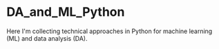 # DA_and_ML_Python

Here I'm collecting technical approaches in Python for machine learning (ML) and data analysis (DA).
